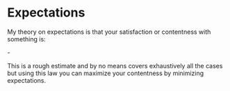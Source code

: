 # Expectations

My theory on expectations is that your satisfaction or contentness with
something is:

<how it really is> - <what you expected>

This is a rough estimate and by no means covers exhaustively all the
cases but using this law you can maximize your contentness by minimizing
expectations.
